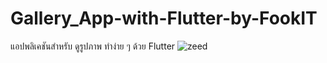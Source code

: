 # Gallery_App-with-Flutter-by-FookIT
แอปพลิเคชันสำหรับ ดูรูปภาพ ทำง่าย ๆ ด้วย Flutter 
![zeed](https://github.com/ChairawichZ6/Gallery_App-with-Flutter-by-FookIT/assets/70460005/c38959d5-e45e-4fbd-89a5-42bb507a1684)
